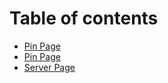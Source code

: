 # Table of contents

* [Pin Page](README.md)
* [Pin Page](pin-page.md)
* [Server Page](untitled.md)

